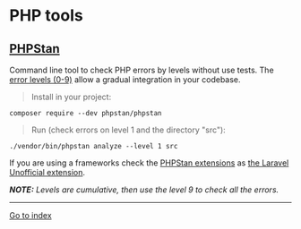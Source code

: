 # PHP tools

## [PHPStan](https://phpstan.org/)

Command line tool to check PHP errors by levels without use tests.
The [error levels (0-9)](https://phpstan.org/user-guide/rule-levels) allow a gradual integration in your codebase.

> Install in your project:

    composer require --dev phpstan/phpstan

> Run (check errors on level 1 and the directory "src"):

    ./vendor/bin/phpstan analyze --level 1 src

If you are using a frameworks check the [PHPStan extensions](https://phpstan.org/user-guide/extension-library) as [the Laravel Unofficial extension](https://github.com/larastan/larastan).

***NOTE:** Levels are cumulative, then use the level 9 to check all the errors.*


***

[Go to index](../../README.md)
